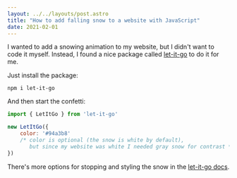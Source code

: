 ```yaml
---
layout: ../../layouts/post.astro
title: "How to add falling snow to a website with JavaScript"
date: 2021-02-01
---
```

I wanted to add a snowing animation to my website, but I didn't want to code it myself. Instead, I found a nice package called [let-it-go](https://github.com/EastSun5566/let-it-go) to do it for me. 

Just install the package: 

```shell
npm i let-it-go
```

And then start the confetti: 

```javascript
import { LetItGo } from 'let-it-go'

new LetItGo({
    color: '#94a3b8'
    /* color is optional (the snow is white by default), 
       but since my website was white I needed gray snow for contrast */
})
```

There's more options for stopping and styling the snow in the [let-it-go docs](https://github.com/EastSun5566/let-it-go). 